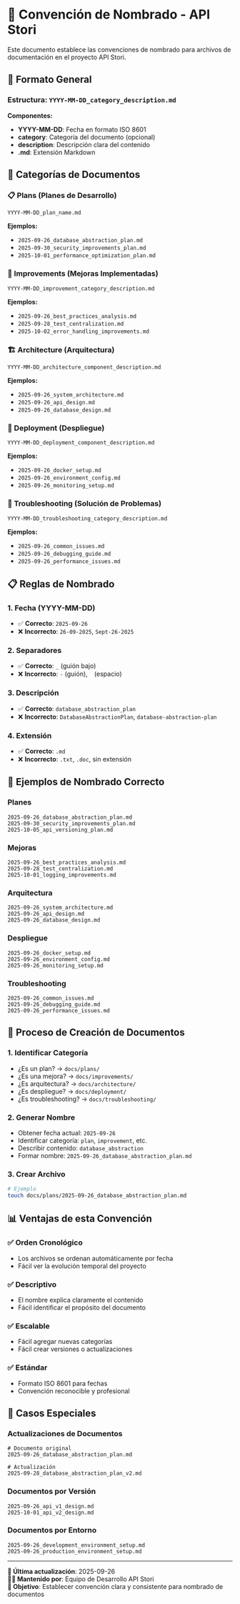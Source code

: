# 📝 Convención de Nombrado - API Stori

Este documento establece las convenciones de nombrado para archivos de documentación en el proyecto API Stori.

## 🎯 Formato General

### **Estructura: `YYYY-MM-DD_category_description.md`**

**Componentes:**
- **YYYY-MM-DD**: Fecha en formato ISO 8601
- **category**: Categoría del documento (opcional)
- **description**: Descripción clara del contenido
- **.md**: Extensión Markdown

## 📁 Categorías de Documentos

### **📋 Plans (Planes de Desarrollo)**
```
YYYY-MM-DD_plan_name.md
```

**Ejemplos:**
- `2025-09-26_database_abstraction_plan.md`
- `2025-09-30_security_improvements_plan.md`
- `2025-10-01_performance_optimization_plan.md`

### **🔧 Improvements (Mejoras Implementadas)**
```
YYYY-MM-DD_improvement_category_description.md
```

**Ejemplos:**
- `2025-09-26_best_practices_analysis.md`
- `2025-09-28_test_centralization.md`
- `2025-10-02_error_handling_improvements.md`

### **🏗️ Architecture (Arquitectura)**
```
YYYY-MM-DD_architecture_component_description.md
```

**Ejemplos:**
- `2025-09-26_system_architecture.md`
- `2025-09-26_api_design.md`
- `2025-09-26_database_design.md`

### **🚀 Deployment (Despliegue)**
```
YYYY-MM-DD_deployment_component_description.md
```

**Ejemplos:**
- `2025-09-26_docker_setup.md`
- `2025-09-26_environment_config.md`
- `2025-09-26_monitoring_setup.md`

### **🔧 Troubleshooting (Solución de Problemas)**
```
YYYY-MM-DD_troubleshooting_category_description.md
```

**Ejemplos:**
- `2025-09-26_common_issues.md`
- `2025-09-26_debugging_guide.md`
- `2025-09-26_performance_issues.md`

## 📋 Reglas de Nombrado

### **1. Fecha (YYYY-MM-DD)**
- ✅ **Correcto**: `2025-09-26`
- ❌ **Incorrecto**: `26-09-2025`, `Sept-26-2025`

### **2. Separadores**
- ✅ **Correcto**: `_` (guión bajo)
- ❌ **Incorrecto**: `-` (guión), ` ` (espacio)

### **3. Descripción**
- ✅ **Correcto**: `database_abstraction_plan`
- ❌ **Incorrecto**: `DatabaseAbstractionPlan`, `database-abstraction-plan`

### **4. Extensión**
- ✅ **Correcto**: `.md`
- ❌ **Incorrecto**: `.txt`, `.doc`, sin extensión

## 🎯 Ejemplos de Nombrado Correcto

### **Planes**
```
2025-09-26_database_abstraction_plan.md
2025-09-30_security_improvements_plan.md
2025-10-05_api_versioning_plan.md
```

### **Mejoras**
```
2025-09-26_best_practices_analysis.md
2025-09-28_test_centralization.md
2025-10-01_logging_improvements.md
```

### **Arquitectura**
```
2025-09-26_system_architecture.md
2025-09-26_api_design.md
2025-09-26_database_design.md
```

### **Despliegue**
```
2025-09-26_docker_setup.md
2025-09-26_environment_config.md
2025-09-26_monitoring_setup.md
```

### **Troubleshooting**
```
2025-09-26_common_issues.md
2025-09-26_debugging_guide.md
2025-09-26_performance_issues.md
```

## 🔄 Proceso de Creación de Documentos

### **1. Identificar Categoría**
- ¿Es un plan? → `docs/plans/`
- ¿Es una mejora? → `docs/improvements/`
- ¿Es arquitectura? → `docs/architecture/`
- ¿Es despliegue? → `docs/deployment/`
- ¿Es troubleshooting? → `docs/troubleshooting/`

### **2. Generar Nombre**
- Obtener fecha actual: `2025-09-26`
- Identificar categoría: `plan`, `improvement`, etc.
- Describir contenido: `database_abstraction`
- Formar nombre: `2025-09-26_database_abstraction_plan.md`

### **3. Crear Archivo**
```bash
# Ejemplo
touch docs/plans/2025-09-26_database_abstraction_plan.md
```

## 📊 Ventajas de esta Convención

### **✅ Orden Cronológico**
- Los archivos se ordenan automáticamente por fecha
- Fácil ver la evolución temporal del proyecto

### **✅ Descriptivo**
- El nombre explica claramente el contenido
- Fácil identificar el propósito del documento

### **✅ Escalable**
- Fácil agregar nuevas categorías
- Fácil crear versiones o actualizaciones

### **✅ Estándar**
- Formato ISO 8601 para fechas
- Convención reconocible y profesional

## 🎯 Casos Especiales

### **Actualizaciones de Documentos**
```
# Documento original
2025-09-26_database_abstraction_plan.md

# Actualización
2025-09-28_database_abstraction_plan_v2.md
```

### **Documentos por Versión**
```
2025-09-26_api_v1_design.md
2025-10-01_api_v2_design.md
```

### **Documentos por Entorno**
```
2025-09-26_development_environment_setup.md
2025-09-26_production_environment_setup.md
```

---

**📅 Última actualización**: 2025-09-26  
**👨‍💻 Mantenido por**: Equipo de Desarrollo API Stori  
**🎯 Objetivo**: Establecer convención clara y consistente para nombrado de documentos
